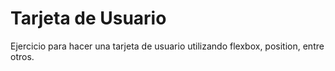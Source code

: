 # Tarjeta de Usuario

Ejercicio para hacer una tarjeta de usuario utilizando flexbox, position, entre otros.